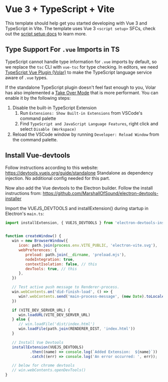 # Vue 3 + TypeScript + Vite

This template should help get you started developing with Vue 3 and TypeScript in Vite. The template uses Vue 3 `<script setup>` SFCs, check out the [script setup docs](https://v3.vuejs.org/api/sfc-script-setup.html#sfc-script-setup) to learn more.

## Type Support For `.vue` Imports in TS

TypeScript cannot handle type information for `.vue` imports by default, so we replace the `tsc` CLI with `vue-tsc` for type checking. In editors, we need [TypeScript Vue Plugin (Volar)](https://marketplace.visualstudio.com/items?itemName=Vue.vscode-typescript-vue-plugin) to make the TypeScript language service aware of `.vue` types.

If the standalone TypeScript plugin doesn't feel fast enough to you, Volar has also implemented a [Take Over Mode](https://github.com/johnsoncodehk/volar/discussions/471#discussioncomment-1361669) that is more performant. You can enable it by the following steps:

1. Disable the built-in TypeScript Extension
   1. Run `Extensions: Show Built-in Extensions` from VSCode's command palette
   2. Find `TypeScript and JavaScript Language Features`, right click and select `Disable (Workspace)`
2. Reload the VSCode window by running `Developer: Reload Window` from the command palette.

## Install Vue-devtools
Follow instructions according to this website: https://devtools.vuejs.org/guide/standalone
Standalone as dependency injection. No additional config needed for this part.

Now also add the Vue devtools to the Electron builder.
Follow the install instructions from: https://github.com/MarshallOfSound/electron-devtools-installer

Import the VUEJS_DEVTOOLS and installExtension() during startup in Electron's `main.ts`:
```js
import installExtension, { VUEJS_DEVTOOLS } from 'electron-devtools-installer'


function createWindow() {
   win = new BrowserWindow({
      icon: path.join(process.env.VITE_PUBLIC, 'electron-vite.svg'),
      webPreferences: {
         preload: path.join(__dirname, 'preload.mjs'),
         nodeIntegration: true,
         contextIsolation: false, // this
         devTools: true, // this
      },
   })

   // Test active push message to Renderer-process.
   win.webContents.on('did-finish-load', () => {
      win?.webContents.send('main-process-message', (new Date).toLocaleString())
   })

   if (VITE_DEV_SERVER_URL) {
      win.loadURL(VITE_DEV_SERVER_URL)
   } else {
      // win.loadFile('dist/index.html')
      win.loadFile(path.join(RENDERER_DIST, 'index.html'))
   }

   // Install Vue Devtools
   installExtension(VUEJS_DEVTOOLS)
           .then((name) => console.log(`Added Extension:  ${name}`))
           .catch((err) => console.log('An error occurred: ', err));

   // below for chrome devtools
   // win.webContents.openDevTools()
}

```